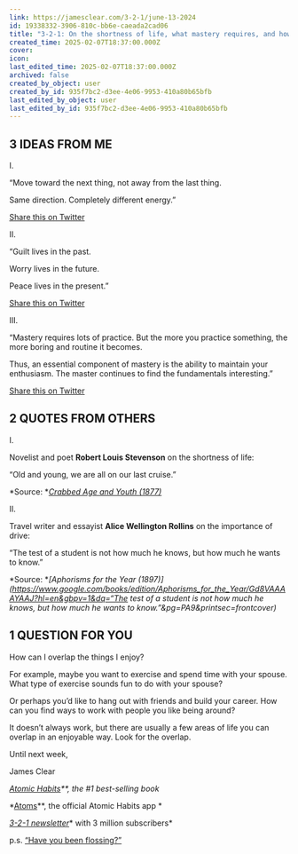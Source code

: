 ```yaml
---
link: https://jamesclear.com/3-2-1/june-13-2024
id: 19338332-3906-810c-bb6e-caeada2cad06
title: "3-2-1: On the shortness of life, what mastery requires, and how to overlap the things you love"
created_time: 2025-02-07T18:37:00.000Z
cover: 
icon: 
last_edited_time: 2025-02-07T18:37:00.000Z
archived: false
created_by_object: user
created_by_id: 935f7bc2-d3ee-4e06-9953-410a80b65bfb
last_edited_by_object: user
last_edited_by_id: 935f7bc2-d3ee-4e06-9953-410a80b65bfb
---
```


## 3 IDEAS FROM ME

I.

“Move toward the next thing, not away from the last thing.

Same direction. Completely different energy.”

[Share this on Twitter](https://ctt.ac/1H9fM)

II.

“Guilt lives in the past.

Worry lives in the future.

Peace lives in the present.”

[Share this on Twitter](https://ctt.ac/5VuQe)

III.

“Mastery requires lots of practice. But the more you practice something, the more boring and routine it becomes.

Thus, an essential component of mastery is the ability to maintain your enthusiasm. The master continues to find the fundamentals interesting.”

[Share this on Twitter](https://ctt.ac/1480e)

## 2 QUOTES FROM OTHERS

I.

Novelist and poet **Robert Louis Stevenson** on the shortness of life:

“Old and young, we are all on our last cruise.”

*Source: **[Crabbed Age and Youth (1877)](https://amzn.to/3VnJ74b)*

II.

Travel writer and essayist **Alice Wellington Rollins** on the importance of drive:

“The test of a student is not how much he knows, but how much he wants to know.”

*Source: **[Aphorisms for the Year (1897)](https://www.google.com/books/edition/Aphorisms_for_the_Year/Gd8VAAAAYAAJ?hl=en&gbpv=1&dq=“The test of a student is not how much he knows, but how much he wants to know.”&pg=PA9&printsec=frontcover)*

## 1 QUESTION FOR YOU

How can I overlap the things I enjoy?

For example, maybe you want to exercise and spend time with your spouse. What type of exercise sounds fun to do with your spouse?

Or perhaps you’d like to hang out with friends and build your career. How can you find ways to work with people you like being around?

It doesn’t always work, but there are usually a few areas of life you can overlap in an enjoyable way. Look for the overlap.

Until next week,

James Clear

*[Atomic Habits](https://jamesclear.com/atomic-habits)**, the #1 best-selling book*

*[Atoms](https://atoms.jamesclear.com/)**, the official Atomic Habits app *

*[3-2-1 newsletter](https://jamesclear.com/3-2-1)** with 3 million subscribers*

p.s. [“Have you been flossing?”](https://jamesclear.com/wp-content/uploads/2024/06/Screenshot-2024-06-13-at-1.06.48-PM.png)


